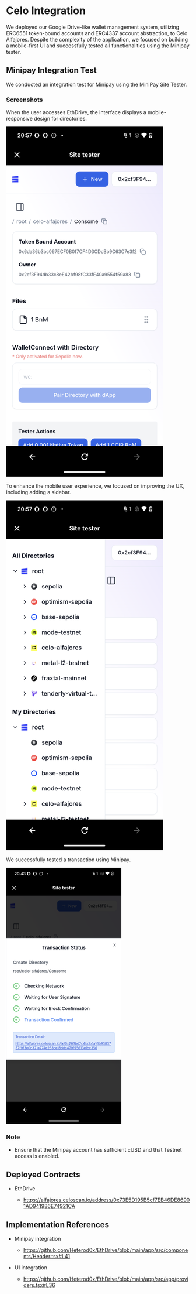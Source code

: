 # Celo Integration

We deployed our Google Drive-like wallet management system, utilizing ERC6551 token-bound accounts and ERC4337 account abstraction, to Celo Alfajores. Despite the complexity of the application, we focused on building a mobile-first UI and successfully tested all functionalities using the Minipay tester.

## Minipay Integration Test

We conducted an integration test for Minipay using the MiniPay Site Tester.

### Screenshots

When the user accesses EthDrive, the interface displays a mobile-responsive design for directories.

![1](./minipay-integration-test/minipay-1.webp)

To enhance the mobile user experience, we focused on improving the UX, including adding a sidebar.

![2](./minipay-integration-test/minipay-2.webp)

We successfully tested a transaction using Minipay.

![3](./minipay-integration-test/minipay-3.webp)

### Note

- Ensure that the Minipay account has sufficient cUSD and that Testnet access is enabled.

## Deployed Contracts

- EthDrive

  - https://alfajores.celoscan.io/address/0x73E5D195B5cf7EB46DE86901AD941986E74921CA

## Implementation References

- Minipay integration

  - https://github.com/Heterod0x/EthDrive/blob/main/app/src/components/Header.tsx#L41

- UI integration

  - https://github.com/Heterod0x/EthDrive/blob/main/app/src/app/providers.tsx#L36
